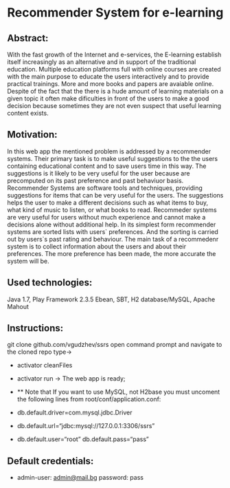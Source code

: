 #	Recommender System for e-learning

##	Abstract:
With the fast growth of the Internet and e-services, the E-learning establish itself increasingly as an alternative and in support of the traditional education. Multiple education platforms full with online courses are created with the main purpose to educate the users interactively and to provide practical trainings. More and more books and papers are avaiable online. Despite of the fact that the there is a hude amount of learning materials on a given topic it often make dificulties in front of the users to make a good decision because sometimes they are not even suspect that useful learning content exists.

##	Motivation:
In this web app the mentioned problem is addressed by a recommender systems. Their primary task is to make useful suggestions to the the users containing educational content and to save users time in this way. The suggestions is it likely to be very useful for the user because are precomputed on its past preference and past behaviuor basis. Recommender Systems are software tools and techniques, providing suggestions for items that can be very useful for the users. The suggestions helps the user to make a different decisions such as what items to buy, what kind of music to listen, or what books to read. Recommeder systems are very useful for users without much experience and cannot make a decisions alone without additional help. In its simplest form recommender systems are sorted lists with users\` preferences. And the sorting is carried out by users\`s past rating and behaviour. The main task of a recommedenr system is to collect information about the users and about their preferences. The more preference has been made, the more accurate the system will be.

## Used technologies:
Java 1.7, Play Framework 2.3.5 Ebean, SBT, H2 database/MySQL, Apache Mahout

## Instructions:

git clone github.com/vgudzhev/ssrs open command prompt and navigate to the cloned repo type->

- activator cleanFiles
- activator run -> The web app is ready; 

- ** Note that If you want to use MySQL, not H2base you must uncoment the following lines from root/conf/application.conf: 

- db.default.driver=com.mysql.jdbc.Driver
- db.default.url=“jdbc:mysql://127.0.0.1:3306/ssrs”
- db.default.user=“root” db.default.pass=“pass”

## Default credentials:
- admin-user: admin@mail.bg password: pass
